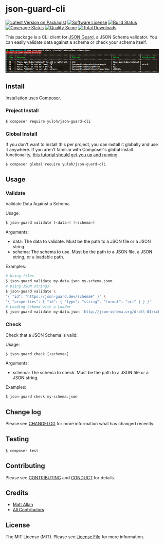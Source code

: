 # json-guard-cli

[![Latest Version on Packagist][ico-version]][link-packagist]
[![Software License][ico-license]](LICENSE.md)
[![Build Status][ico-travis]][link-travis]
[![Coverage Status][ico-scrutinizer]][link-scrutinizer]
[![Quality Score][ico-code-quality]][link-code-quality]
[![Total Downloads][ico-downloads]][link-downloads]

This package is a CLI client for [JSON Guard](json-guard.thephpleague.com), a JSON Schema validator.  You can easily validate data against a schema or check your schema itself.

![json-guard-cli-screenshot](docs/json-guard-cli.png)

## Install

Installation uses [Composer](getcomposer.org).

### Project Install

``` bash
$ composer require yuloh/json-guard-cli
```

### Global Install

If you don't want to install this per project, you can install it globally and use it anywhere.  If you aren't familiar with Composer's global install functionality, [this tutorial should get you up and running](https://akrabat.com/global-installation-of-php-tools-with-composer/).

```bash
$ composer global require yuloh/json-guard-cli
```

## Usage

### Validate

Validate Data Against a Schema.

Usage:

```bash
$ json-guard validate [<data>] [<schema>]
```

Arguments:

* data: The data to validate.  Must be the path to a JSON file or a JSON string.
* schema: The schema to use.  Must be the path to a JSON file, a JSON string, or a loadable path.

Examples:

```bash
# Using files
$ json-guard validate my-data.json my-schema.json
# Using JSON strings
$ json-guard validate \
'{ "id": "https://json-guard.dev/schema#" }' \
'{ "properties": { "id": { "type": "string", "format": "uri" } } }'
# Loading Schema with a Loader
$ json-guard validate my-data.json 'http://json-schema.org/draft-04/schema#'
```

### Check

Check that a JSON Schema is valid.

Usage:

```bash
$ json-guard check [<schema>]
```

Arguments:

* schema: The schema to check.  Must be the path to a JSON file or a JSON string.

Examples:

```bash
$ json-guard check my-schema.json
```

## Change log

Please see [CHANGELOG](CHANGELOG.md) for more information what has changed recently.

## Testing

``` bash
$ composer test
```

## Contributing

Please see [CONTRIBUTING](CONTRIBUTING.md) and [CONDUCT](CONDUCT.md) for details.

## Credits

- [Matt Allan][link-author]
- [All Contributors][link-contributors]

## License

The MIT License (MIT). Please see [License File](LICENSE.md) for more information.

[ico-version]: https://img.shields.io/packagist/v/yuloh/json-guard-cli.svg?style=flat-square
[ico-license]: https://img.shields.io/badge/license-MIT-brightgreen.svg?style=flat-square
[ico-travis]: https://img.shields.io/travis/yuloh/json-guard-cli/master.svg?style=flat-square
[ico-scrutinizer]: https://img.shields.io/scrutinizer/coverage/g/yuloh/json-guard-cli.svg?style=flat-square
[ico-code-quality]: https://img.shields.io/scrutinizer/g/yuloh/json-guard-cli.svg?style=flat-square
[ico-downloads]: https://img.shields.io/packagist/dt/yuloh/json-guard-cli.svg?style=flat-square

[link-packagist]: https://packagist.org/packages/yuloh/json-guard-cli
[link-travis]: https://travis-ci.org/yuloh/json-guard-cli
[link-scrutinizer]: https://scrutinizer-ci.com/g/yuloh/json-guard-cli/code-structure
[link-code-quality]: https://scrutinizer-ci.com/g/yuloh/json-guard-cli
[link-downloads]: https://packagist.org/packages/yuloh/json-guard-cli
[link-author]: https://github.com/yuloh
[link-contributors]: ../../contributors
